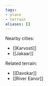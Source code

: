 ```yaml
---
tags:
- place
- terrain
aliases: []
---
```


Nearby cities:
- [[Karvosti]]
- [[Jakaar]]

Related terrain:
- [[Davokar]]
- [[River Eanor]]